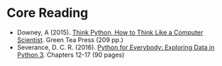 # Core Reading

- Downey, A (2015). [Think Python, How to Think Like a Computer Scientist](https://greenteapress.com/wp/think-python/). Green Tea Press (209 pp.)
- Severance, D. C. R. (2016). [Python for Everybody: Exploring Data in Python 3](https://www.py4e.com/). Chapters 12-17 (90 pages)


